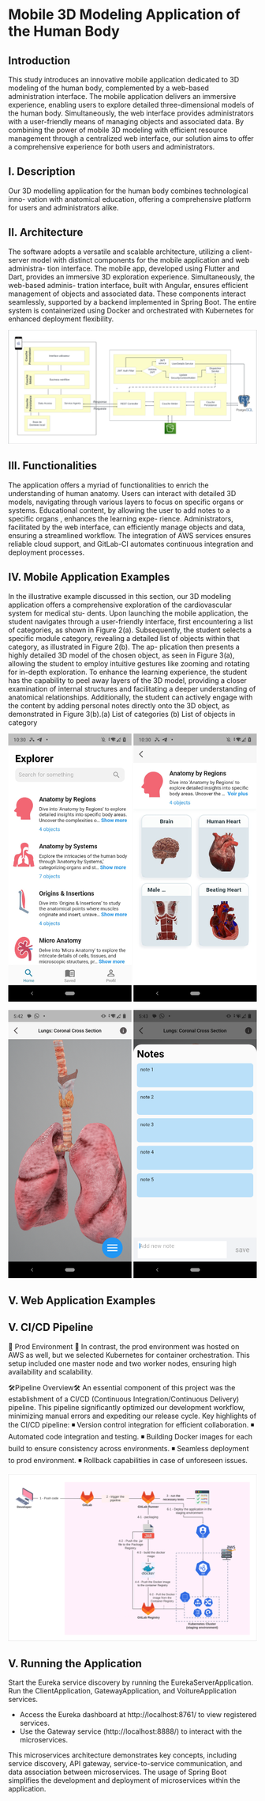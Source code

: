 # Mobile 3D Modeling Application of the Human Body

## Introduction

This study introduces an innovative mobile application dedicated to 3D modeling of the human body, complemented by a web-based administration interface. The mobile application delivers an immersive experience, enabling users to explore detailed three-dimensional models of the human body. Simultaneously, the web interface provides administrators with a user-friendly means of managing objects and associated data. By combining the power of mobile 3D modeling with efficient resource management through a centralized web interface, our solution aims to offer a comprehensive experience for both users and administrators. 

## I. Description

Our 3D modelling application for the human body combines technological inno-
vation with anatomical education, offering a comprehensive platform for users
and administrators alike.

## II. Architecture
The software adopts a versatile and scalable architecture, utilizing a client-server
model with distinct components for the mobile application and web administra-
tion interface. The mobile app, developed using Flutter and Dart, provides an
immersive 3D exploration experience. Simultaneously, the web-based adminis-
tration interface, built with Angular, ensures efficient management of objects and
associated data. These components interact seamlessly, supported by a backend
implemented in Spring Boot. The entire system is containerized using Docker
and orchestrated with Kubernetes for enhanced deployment flexibility.

![Architecture](/images/archi.png)

## III. Functionalities

The application offers a myriad of functionalities to enrich the understanding of
human anatomy. Users can interact with detailed 3D models, navigating through
various layers to focus on specific organs or systems. Educational content, by
allowing the user to add notes to a specific organs , enhances the learning expe-
rience. Administrators, facilitated by the web interface, can efficiently manage
objects and data, ensuring a streamlined workflow. The integration of AWS
services ensures reliable cloud support, and GitLab-CI automates continuous
integration and deployment processes.

## IV. Mobile Application Examples

In the illustrative example discussed in this section, our 3D modeling application
offers a comprehensive exploration of the cardiovascular system for medical stu-
dents. Upon launching the mobile application, the student navigates through a
user-friendly interface, first encountering a list of categories, as shown in Figure
2(a). Subsequently, the student selects a specific module category, revealing a
detailed list of objects within that category, as illustrated in Figure 2(b). The ap-
plication then presents a highly detailed 3D model of the chosen object, as seen
in Figure 3(a), allowing the student to employ intuitive gestures like zooming
and rotating for in-depth exploration.
To enhance the learning experience, the student has the capability to peel away
layers of the 3D model, providing a closer examination of internal structures and
facilitating a deeper understanding of anatomical relationships. Additionally, the
student can actively engage with the content by adding personal notes directly
onto the 3D object, as demonstrated in Figure 3(b).(a) List of categories (b) List of objects in category
<p align="center">
<img src="/images/1.jpg" alt="app demo" width="250"/> <img src="/images/2.jpg" alt="app demo" width="250"/> 
</p>
<p align="center">
<img src="/images/3.jpg" alt="app demo" width="250"/> <img src="/images/4.jpg" alt="app demo" width="250"/> 
</p>

## V. Web Application Examples


## V. CI/CD Pipeline
🚀 Prod Environment 🚀
In contrast, the prod environment was hosted on AWS as well, but we selected Kubernetes for container orchestration. This setup included one master node and two worker nodes, ensuring high availability and scalability.

🛠️Pipeline Overview🛠️
An essential component of this project was the establishment of a CI/CD (Continuous Integration/Continuous Delivery) pipeline. This pipeline significantly optimized our development workflow, minimizing manual errors and expediting our release cycle.
Key highlights of the CI/CD pipeline:
◾ Version control integration for efficient collaboration.
◾ Automated code integration and testing.
◾ Building Docker images for each build to ensure consistency across environments.
◾ Seamless deployment to prod environment.
◾ Rollback capabilities in case of unforeseen issues.

![ci/cd pipeline](/images/pipeline-archi.png)


## V. Running the Application

Start the Eureka service discovery by running the EurekaServerApplication.
Run the ClientApplication, GatewayApplication, and VoitureApplication services.

* Access the Eureka dashboard at http://localhost:8761/ to view registered services.
* Use the Gateway service (http://localhost:8888/) to interact with the microservices.

This microservices architecture demonstrates key concepts, including service discovery, API gateway, service-to-service communication, and data association between microservices. The usage of Spring Boot simplifies the development and deployment of microservices within the application.
